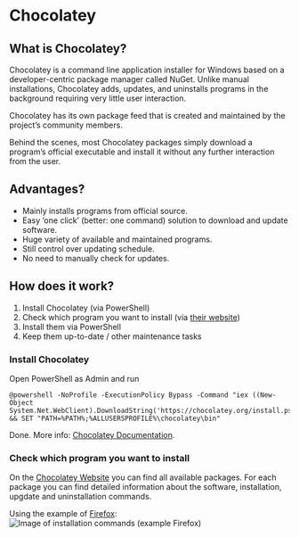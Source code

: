 # Chocolatey

## What is Chocolatey?
Chocolatey is a command line application installer for Windows based on a developer-centric package manager called NuGet. Unlike manual installations, Chocolatey adds, updates, and uninstalls programs in the background requiring very little user interaction.

Chocolatey has its own package feed that is created and maintained by the project’s community members.

Behind the scenes, most Chocolatey packages simply download a program’s official executable and install it without any further interaction from the user.

## Advantages?
* Mainly installs programs from official source.
* Easy ‘one click’ (better: one command) solution to download and update software.
* Huge variety of available and maintained programs.
* Still control over updating schedule.
* No need to manually check for updates.

## How does it work?
1.	Install Chocolatey (via PowerShell)
2.	Check which program you want to install (via [their website](https://community.chocolatey.org/packages))
3.	Install them via PowerShell
4.	Keep them up-to-date / other maintenance tasks


### Install Chocolatey
Open PowerShell as Admin and run
```
@powershell -NoProfile -ExecutionPolicy Bypass -Command "iex ((New-Object System.Net.WebClient).DownloadString('https://chocolatey.org/install.ps1'))" && SET "PATH=%PATH%;%ALLUSERSPROFILE%\chocolatey\bin"
```
Done. More info: [Chocolatey Documentation](https://chocolatey.org/install).

### Check which program you want to install
On the [Chocolatey Website](https://community.chocolatey.org/packages) you can find all available packages. For each package you can find detailed information about the software, installation, upgdate and uninstallation commands.

Using the example of [Firefox](https://community.chocolatey.org/packages/Firefox#install):
![Image of installation commands (example Firefox)](1.png)
